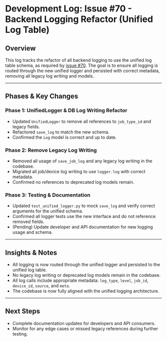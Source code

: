 # Development Log: Issue #70 - Backend Logging Refactor (Unified Log Table)

## Overview
This log tracks the refactor of all backend logging to use the unified log table schema, as required by [issue #70](https://github.com/ccieblogger/netraven/issues/70). The goal is to ensure all logging is routed through the new unified logger and persisted with correct metadata, removing all legacy log writing and models.

---

## Phases & Key Changes

### Phase 1: UnifiedLogger & DB Log Writing Refactor
- Updated `UnifiedLogger` to remove all references to `job_type_id` and legacy fields.
- Refactored `save_log` to match the new schema.
- Confirmed the `Log` model is correct and up to date.

### Phase 2: Remove Legacy Log Writing
- Removed all usage of `save_job_log` and any legacy log writing in the codebase.
- Migrated all job/device log writing to use `logger.log` with correct metadata.
- Confirmed no references to deprecated log models remain.

### Phase 3: Testing & Documentation
- Updated `test_unified_logger.py` to mock `save_log` and verify correct arguments for the unified schema.
- Confirmed all logger tests use the new interface and do not reference removed fields.
- (Pending) Update developer and API documentation for new logging usage and schema.

---

## Insights & Notes
- All logging is now routed through the unified logger and persisted to the unified log table.
- No legacy log writing or deprecated log models remain in the codebase.
- All log calls include appropriate metadata: `log_type`, `level`, `job_id`, `device_id`, `source`, and `meta`.
- The codebase is now fully aligned with the unified logging architecture.

---

## Next Steps
- Complete documentation updates for developers and API consumers.
- Monitor for any edge cases or missed legacy references during further testing. 